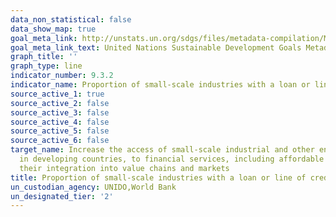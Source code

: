 ```yaml
---
data_non_statistical: false
data_show_map: true
goal_meta_link: http://unstats.un.org/sdgs/files/metadata-compilation/Metadata-Goal-9.pdf
goal_meta_link_text: United Nations Sustainable Development Goals Metadata (pdf 663kB)
graph_title: ''
graph_type: line
indicator_number: 9.3.2
indicator_name: Proportion of small-scale industries with a loan or line of credit
source_active_1: true
source_active_2: false
source_active_3: false
source_active_4: false
source_active_5: false
source_active_6: false
target_name: Increase the access of small-scale industrial and other enterprises, in particular
  in developing countries, to financial services, including affordable credit, and
  their integration into value chains and markets
title: Proportion of small-scale industries with a loan or line of credit
un_custodian_agency: UNIDO,World Bank
un_designated_tier: '2'
---
```

